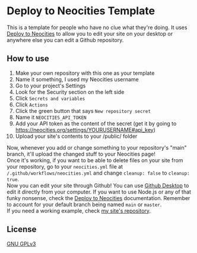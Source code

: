 # Deploy to Neocities Template
This is a template for people who have no clue what they're doing. It uses [Deploy to Neocities](https://github.com/marketplace/actions/deploy-to-neocities) to allow you to edit your site on your desktop or anywhere else you can edit a Github repository.

## How to use
1. Make your own repository with this one as your template
2. Name it something, I used my Neocities username
3. Go to your project's Settings
4. Look for the Security section on the left side
5. Click `Secrets and variables`
6. Click `Actions`
7. Click the green button that says `New repository secret`
8. Name it `NEOCITIES_API_TOKEN`
9. Add your API token as the content of the secret (get it by going to https://neocities.org/settings/YOURUSERNAME#api_key)
10. Upload your site's contents to your /public/ folder  

Now, whenever you add or change something to your repository's "main" branch, it'll upload the changed stuff to your Neocities page!  
Once it's working, if you want to be able to delete files on your site from your repository, go to your `neocities.yml` file at `/.github/workflows/neocities.yml` and change `cleanup: false` to `cleanup: true`.  
Now you can edit your site through Github! You can use [Github Desktop](https://desktop.github.com) to edit it directly from your computer. If you want to use Node.js or any of that funky nonsense, check the [Deploy to Neocities](https://github.com/marketplace/actions/deploy-to-neocities) documentation. Remember to account for your default branch being named `main` or `master`.  
If you need a working example, check [my site's repository]([https://github.com/M1ssM0ss/missmoss](https://github.com/weredyke/werehouse.neocities.org)).

## License
[GNU GPLv3](https://choosealicense.com/licenses/gpl-3.0/)
